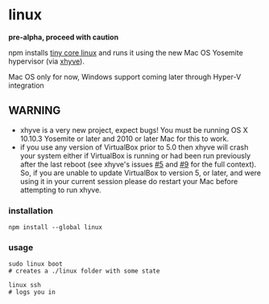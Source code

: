 # linux

**pre-alpha, proceed with caution**

npm installs [tiny core linux](http://tinycorelinux.net/) and runs it using the new Mac OS Yosemite hypervisor (via [xhyve](https://github.com/mist64/xhyve)).

Mac OS only for now, Windows support coming later through Hyper-V integration

**WARNING**
-----------
 - xhyve is a very new project, expect bugs! You must be running OS X 10.10.3 Yosemite or later and 2010 or later Mac for this to work.
 - if you use any version of VirtualBox prior to 5.0 then xhyve will crash your system either if VirtualBox is running or had been run previously after the last reboot (see xhyve's issues [#5](mist64/xhyve#5) and [#9](mist64/xhyve#9) for the full context). So, if you are unable to update VirtualBox to version 5, or later, and were using it in your current session please do restart your Mac before attempting to run xhyve.

### installation

```
npm install --global linux
```

### usage

```
sudo linux boot
# creates a ./linux folder with some state

linux ssh
# logs you in
```
